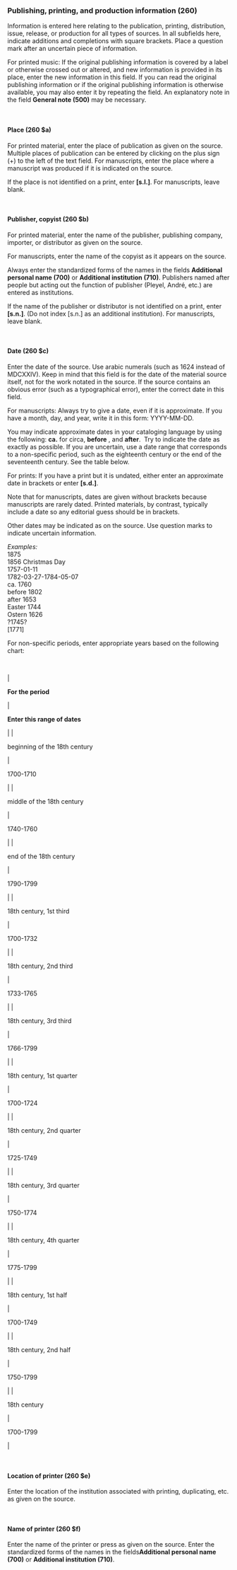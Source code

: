 ### Publishing, printing, and production information (260)

Information is entered here relating to the publication, printing, distribution, issue, release, or production for all types of sources. In all subfields here, indicate additions and completions with square brackets. Place a question mark after an uncertain piece of information.

For printed music: If the original publishing information is covered by a label or otherwise crossed out or altered, and new information is provided in its place, enter the new information in this field. If you can read the original publishing information or if the original publishing information is otherwise available, you may also enter it by repeating the field. An explanatory note in the field **General note (500)** may be necessary.

&nbsp;

#### Place (260 $a)

For printed material, enter the place of publication as given on the source. Multiple places of publication can be entered by clicking on the plus sign (+) to the left of the text field. For manuscripts, enter the place where a manuscript was produced if it is indicated on the source.

If the place is not identified on a print, enter **[s.l.]**. For manuscripts, leave blank.

&nbsp;

#### Publisher, copyist (260 $b)

For printed material, enter the name of the publisher, publishing company, importer, or distributor as given on the source.

For manuscripts, enter the name of the copyist as it appears on the source.

Always enter the standardized forms of the names in the fields **Additional personal name (700)** or **Additional institution (710)**. Publishers named after people but acting out the function of publisher (Pleyel, André, etc.) are entered as institutions.

If the name of the publisher or distributor is not identified on a print, enter **[s.n.]**. (Do not index [s.n.] as an additional institution). For manuscripts, leave blank.

&nbsp;

#### Date (260 $c)

Enter the date of the source. Use arabic numerals (such as 1624 instead of MDCXXIV). Keep in mind that this field is for the date of the material source itself, not for the work notated in the source. If the source contains an obvious error (such as a typographical error), enter the correct date in this field. &nbsp;

For manuscripts: Always try to give a date, even if it is approximate. If you have a month, day, and year, write it in this form: YYYY-MM-DD.

You may indicate approximate dates in your cataloging language by using the following: **ca.** for circa, **before** , and **after**.&nbsp; Try to indicate the date as exactly as possible. If you are uncertain, use a date range that corresponds to a non-specific period, such as the eighteenth century or the end of the seventeenth century. See the table below.

For prints: If you have a print but it is undated, either enter an approximate date in brackets or enter **[s.d.]**.

Note that for manuscripts, dates are given without brackets because manuscripts are rarely dated. Printed materials, by contrast, typically include a date so any editorial guess should be in brackets.

Other dates may be indicated as on the source. Use question marks to indicate uncertain information.

_Examples:_  
1875  
1856 Christmas Day  
1757-01-11  
1782-03-27-1784-05-07  
ca. 1760  
before 1802  
after 1653  
Easter 1744  
Ostern 1626  
?1745?  
[1771]

For non-specific periods, enter appropriate years based on the following chart:

&nbsp;

| 

**For the period**

 | 

**Enter this range of dates**

 |
| 

beginning of the 18th century

 | 

1700-1710

 |
| 

middle of the 18th century

 | 

1740-1760

 |
| 

end of the 18th century

 | 

1790-1799

 |
| 

18th century, 1st third

 | 

1700-1732

 |
| 

18th century, 2nd third

 | 

1733-1765

 |
| 

18th century, 3rd third

 | 

1766-1799

 |
| 

18th century, 1st quarter

 | 

1700-1724

 |
| 

18th century, 2nd quarter

 | 

1725-1749

 |
| 

18th century, 3rd quarter

 | 

1750-1774

 |
| 

18th century, 4th quarter

 | 

1775-1799

 |
| 

18th century, 1st half

 | 

1700-1749

 |
| 

18th century, 2nd half

 | 

1750-1799

 |
| 

18th century

 | 

1700-1799

 |

&nbsp;

#### Location of printer (260 $e)

Enter the location of the institution associated with printing, duplicating, etc. as given on the source.

&nbsp;

#### Name of printer (260 $f)

Enter the name of the printer or press as given on the source. Enter the standardized forms of the names in the fields**Additional personal name (700)** or **Additional institution (710)**.